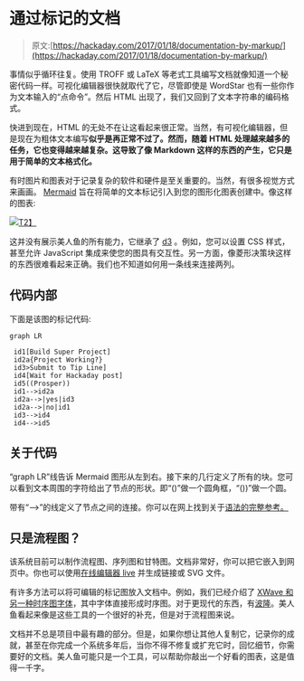 # 通过标记的文档

> 原文:[https://hackaday.com/2017/01/18/documentation-by-markup/](https://hackaday.com/2017/01/18/documentation-by-markup/)

事情似乎循环往复。使用 TROFF 或 LaTeX 等老式工具编写文档就像知道一个秘密代码一样。可视化编辑器很快就取代了它，尽管即使是 WordStar 也有一些你作为文本输入的“点命令”。然后 HTML 出现了，我们又回到了文本字符串的编码格式。

快进到现在，HTML 的无处不在让这看起来很正常。当然，有可视化编辑器，但是现在为粗体文本编写**似乎是再正常不过了。然而，随着 HTML 处理越来越多的任务，它也变得越来越复杂。这导致了像 Markdown 这样的东西的产生，它只是用于简单的文本格式化。**

有时图片和图表对于记录复杂的软件和硬件是至关重要的。当然，有很多视觉方式来画画。 [Mermaid](http://knsv.github.io/mermaid/) 旨在将简单的文本标记引入到您的图形化图表创建中。像这样的图表:

[![](../Images/fff14950c5313203b7ca6d671ac26a70.png)T2】](https://hackaday.com/wp-content/uploads/2017/01/mermaid.png)

这并没有展示美人鱼的所有能力，它继承了 [d3](https://d3js.org/) 。例如，您可以设置 CSS 样式，甚至允许 JavaScript 集成来使您的图具有交互性。另一方面，像菱形决策块这样的东西很难看起来正确。我们也不知道如何用一条线来连接两列。

## 代码内部

下面是该图的标记代码:

```
graph LR

 id1[Build Super Project]
 id2a{Project Working?}
 id3>Submit to Tip Line]
 id4[Wait for Hackaday post]
 id5((Prosper))
 id1-->id2a
 id2a-->|yes|id3
 id2a-->|no|id1
 id3-->id4
 id4-->id5

```

## 关于代码

“graph LR”线告诉 Mermaid 图形从左到右。接下来的几行定义了所有的块。您可以看到文本周围的字符给出了节点的形状。即“()”做一个圆角框，“())”做一个圆。

带有“–>”的线定义了节点之间的连接。你可以在网上找到关于[语法的完整参考。](http://knsv.github.io/mermaid/#flowcharts-basic-syntax)

## 只是流程图？

该系统目前可以制作流程图、序列图和甘特图。文档非常好，你可以把它嵌入到网页中。你也可以使用[在线编辑器 live](http://knsv.github.io/mermaid/live_editor/) 并生成链接或 SVG 文件。

有许多方法可以将可编辑的标记图放入文档中。例如，我们已经介绍了 [XWave 和另一种时序图字体](https://hackaday.com/2015/05/25/need-timing-diagrams-try-wavedrom/)，其中字体直接形成时序图。对于更现代的东西，有[波隆](http://hackaday.com/2015/05/25/need-timing-diagrams-try-wavedrom/)。美人鱼看起来像是这些工具的一个很好的补充，但是对于流程图来说。

文档并不总是项目中最有趣的部分。但是，如果你想让其他人复制它，记录你的成就，甚至在你完成一个系统多年后，当你不得不修复或扩充它时，回忆细节，你需要好的文档。美人鱼可能只是一个工具，可以帮助你敲出一个好看的图表，这是值得一千字。